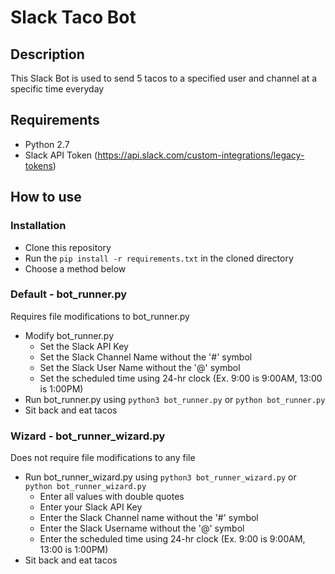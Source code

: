 # Slack Taco Bot

## Description

This Slack Bot is used to send 5 tacos to a specified user and channel at a specific time everyday

## Requirements
* Python 2.7
* Slack API Token (https://api.slack.com/custom-integrations/legacy-tokens)

## How to use

### Installation
* Clone this repository
* Run the ```pip install -r requirements.txt``` in the cloned directory
* Choose a method below


### Default - bot_runner.py
Requires file modifications to bot_runner.py

* Modify bot_runner.py
  * Set the Slack API Key
  * Set the Slack Channel Name without the '#' symbol
  * Set the Slack User Name without the '@' symbol
  * Set the scheduled time using 24-hr clock (Ex. 9:00 is 9:00AM, 13:00 is 1:00PM)
* Run bot_runner.py using ```python3 bot_runner.py``` or ```python bot_runner.py```
* Sit back and eat tacos

### Wizard - bot_runner_wizard.py
Does not require file modifications to any file

* Run bot_runner_wizard.py using ```python3 bot_runner_wizard.py``` or ```python bot_runner_wizard.py```
  * Enter all values with double quotes
  * Enter your Slack API Key
  * Enter the Slack Channel name without the '#' symbol
  * Enter the Slack Username without the '@' symbol
  * Enter the scheduled time using 24-hr clock (Ex. 9:00 is 9:00AM, 13:00 is 1:00PM)
* Sit back and eat tacos

